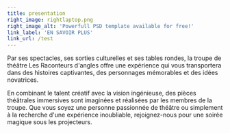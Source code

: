 ```yaml
---
title: presentation
right_image: rightlaptop.png
right_image_alt: 'Powerfull PSD template available for free!'
link_label: 'EN SAVOIR PLUS'
link_url: /test
---
```


Par ses spectacles, ses sorties culturelles et ses tables rondes, la troupe de théâtre Les Raconteurs d'angles offre une expérience qui vous transportera dans des histoires captivantes, des personnages mémorables et des idées novatrices.

En combinant le talent créatif avec la vision ingénieuse, des pièces théâtrales immersives sont imaginées et réalisées par les membres de la troupe. Que vous soyez une personne passionnée de théâtre ou simplement à la recherche d'une expérience inoubliable, rejoignez-nous pour une soirée magique sous les projecteurs.